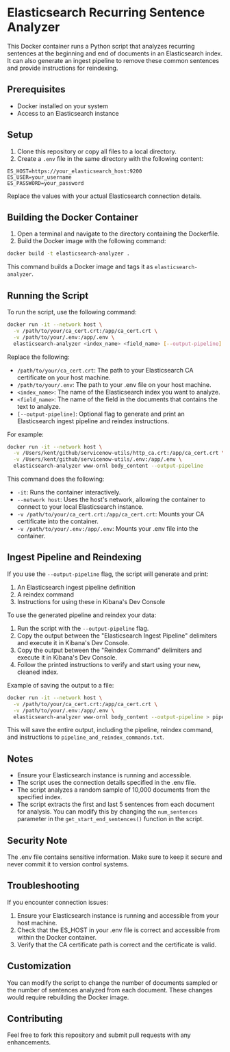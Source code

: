 # Elasticsearch Recurring Sentence Analyzer

This Docker container runs a Python script that analyzes recurring sentences at the beginning and end of documents in an Elasticsearch index. It can also generate an ingest pipeline to remove these common sentences and provide instructions for reindexing.

## Prerequisites

- Docker installed on your system
- Access to an Elasticsearch instance

## Setup

1. Clone this repository or copy all files to a local directory.
2. Create a `.env` file in the same directory with the following content:

```
ES_HOST=https://your_elasticsearch_host:9200
ES_USER=your_username
ES_PASSWORD=your_password
```

Replace the values with your actual Elasticsearch connection details.

## Building the Docker Container

1. Open a terminal and navigate to the directory containing the Dockerfile.
2. Build the Docker image with the following command:

```bash
docker build -t elasticsearch-analyzer .
```

This command builds a Docker image and tags it as `elasticsearch-analyzer`.

## Running the Script

To run the script, use the following command:

```bash
docker run -it --network host \
  -v /path/to/your/ca_cert.crt:/app/ca_cert.crt \
  -v /path/to/your/.env:/app/.env \
  elasticsearch-analyzer <index_name> <field_name> [--output-pipeline]
```

Replace the following:
- `/path/to/your/ca_cert.crt`: The path to your Elasticsearch CA certificate on your host machine.
- `/path/to/your/.env`: The path to your .env file on your host machine.
- `<index_name>`: The name of the Elasticsearch index you want to analyze.
- `<field_name>`: The name of the field in the documents that contains the text to analyze.
- `[--output-pipeline]`: Optional flag to generate and print an Elasticsearch ingest pipeline and reindex instructions.

For example:

```bash
docker run -it --network host \
  -v /Users/kent/github/servicenow-utils/http_ca.crt:/app/ca_cert.crt \
  -v /Users/kent/github/servicenow-utils/.env:/app/.env \
  elasticsearch-analyzer www-ornl body_content --output-pipeline
```

This command does the following:
- `-it`: Runs the container interactively.
- `--network host`: Uses the host's network, allowing the container to connect to your local Elasticsearch instance.
- `-v /path/to/your/ca_cert.crt:/app/ca_cert.crt`: Mounts your CA certificate into the container.
- `-v /path/to/your/.env:/app/.env`: Mounts your .env file into the container.

## Ingest Pipeline and Reindexing

If you use the `--output-pipeline` flag, the script will generate and print:
1. An Elasticsearch ingest pipeline definition
2. A reindex command
3. Instructions for using these in Kibana's Dev Console

To use the generated pipeline and reindex your data:

1. Run the script with the `--output-pipeline` flag.
2. Copy the output between the "Elasticsearch Ingest Pipeline" delimiters and execute it in Kibana's Dev Console.
3. Copy the output between the "Reindex Command" delimiters and execute it in Kibana's Dev Console.
4. Follow the printed instructions to verify and start using your new, cleaned index.

Example of saving the output to a file:

```bash
docker run -it --network host \
  -v /path/to/your/ca_cert.crt:/app/ca_cert.crt \
  -v /path/to/your/.env:/app/.env \
  elasticsearch-analyzer www-ornl body_content --output-pipeline > pipeline_and_reindex_commands.txt
```

This will save the entire output, including the pipeline, reindex command, and instructions to `pipeline_and_reindex_commands.txt`.

## Notes

- Ensure your Elasticsearch instance is running and accessible.
- The script uses the connection details specified in the .env file.
- The script analyzes a random sample of 10,000 documents from the specified index.
- The script extracts the first and last 5 sentences from each document for analysis. You can modify this by changing the `num_sentences` parameter in the `get_start_end_sentences()` function in the script.

## Security Note

The .env file contains sensitive information. Make sure to keep it secure and never commit it to version control systems.

## Troubleshooting

If you encounter connection issues:
1. Ensure your Elasticsearch instance is running and accessible from your host machine.
2. Check that the ES_HOST in your .env file is correct and accessible from within the Docker container.
3. Verify that the CA certificate path is correct and the certificate is valid.

## Customization

You can modify the script to change the number of documents sampled or the number of sentences analyzed from each document. These changes would require rebuilding the Docker image.

## Contributing

Feel free to fork this repository and submit pull requests with any enhancements.

